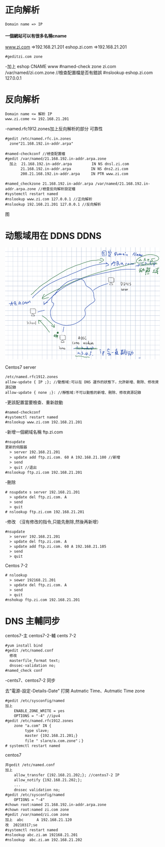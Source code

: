 # 正向解析
```
Domain name => IP
```
#### 一個網站可以有很多名稱cname

www.zi.com    =>192.168.21.201 
eshop.zi.com  =>192.168.21.201 
```
#geditzi.com zone
```
-加上 eshop CNAME www
#named-check zone zi.com /var/named/zi.com.zone    //檢查配置檔是否有錯誤
#nslookup eshop.zi.com 127.0.0.1

# 反向解析
```
Domain name <= 解析 IP
www.zi.come <= 192.168.21.201
```
-named.rfc1912.zones加上反向解析的部分   可靠性
```
#gedit /etc/named.rfc.in.zones
  zone"21.168.192.in-addr.arpa"

#named-checkconf //檢查配置檔
#gedit /var/named/21.168.192.in-addr.arpa.zone
  加上  21.168.192.in-addr.arpa         IN NS dnsl.zi.com 
       21.168.192.in-addr.arpa         IN NS dns2.zi.com
       200.21.168.192.in-addr.arpa     IN PTR www.zi.com

#named_checkzone 21.168.192.in-addr.arpa /var/named/21.168.192.in-addr.arpa.zone //檢查反向解析設定檔
#systemctl restart named
#nslookup www.zi.com 127.0.0.1 //正向解析
#nslookup 192.168.21.201 127.0.0.1 //反向解析
```
图

# 动態域用在 DDNS DDNS
![image](https://github.com/zixxizxx/-/blob/main/note0317.jpg)

Centos7 server 
```
/etc/named.rfc1912.zones
allow-update { IP ;}; //動態域:可以在 DNS 運作的狀態下，允許新增、刪除、修改資源記錄
allow-update { none ;}: //靜態域:不可以動態的新增、刪除、修改資源記錄
```
-更該配置當要檢查、重新啟動
```
#named-checkconf
#systemctl restart named
#nslookup www.zi.com 192.168.21.201
```
-新增一個網域名稱 ftp.zi.com 
```
#nsupdate
更新的伺服器
  > server 192.168.21.201
  > update add ftp.zi.com. 60 A 192.168.21.100 //新增
  > send
  > quit //退出
#nslookup ftp.zi.com 192.168.21.201
```
-刪除
```
# nsupdate s server 192.168.21.201
  > update del ftp.zi.com. A
  > send
  > quit
# nslookup ftp.zi.com 192.168.21.201
```
-修改 （沒有修改的指令,只能先刪除,然後再新增）
```
#nsupdate
  > server 192.168.21.201
  > update del ftp.zi.com. A
  > update add ftp.zi.com. 60 A 192.168.21.105
  > send
  > quit
```
Centos 7-2
```
# nslookup
  > sewer 192168.21.201
  > update del ftp.zi.com. A
  > send
  > quit
#nshokup ftp.zi.com 192.168.21.201
```
# DNS 主輔同步
centos7-主 centos7-2-輔
cents 7-2
```
#yum install bind
#gedit /etc/named.conf
  修改
  masterfile_format text; 
  dnssec-validation no;
#named_check conf
```
-cents7、centos7-2 同步  

去"電源-設定-Details-Date" 打開 Autmatic Time、Autmatic Time zone 
```
#gedit /etc/sysconfig/named
加上
    ENABLE_ZONE_WRITE = yes
    OPTIONS = "-4" //ipv4
#gedit /etc/named.rfc1912.zones
    zone "a.com" IN {
         type slave;
         master {192.168.21.201;}
         file " slare/a.com.zone"；}
# systemctl restart named
```
centos7
```
井gedit /etc/named.conf
加上 
    allow_transfer {192.168.21.202;}; //centos7-2 IP
    allow_notify {192.168.21.202;};
    ...
    dnssec validation no;
#gedit /etc/sysconfig/named
    OPTIONS = "-4"
#chown root:named 21.168.192.in-addr.arpa.zone
#chown root:named zi.com zone
#gedit /var/named/zi.com zone
加上  abc      A 192.168.21.120
改  20210317;se
#systemctl restart named
#nslookup abc.zi.am 192168.21.201
#nslookup  abc.zi.am 192.168.21.202
```


